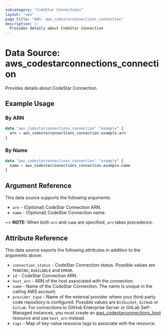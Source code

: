 ```yaml
---
subcategory: "CodeStar Connections"
layout: "aws"
page_title: "AWS: aws_codestarconnections_connection"
description: |-
  Provides details about CodeStar Connection
---
```


# Data Source: aws_codestarconnections_connection

Provides details about CodeStar Connection.

## Example Usage

### By ARN

```terraform
data "aws_codestarconnections_connection" "example" {
  arn = aws_codestarconnections_connection.example.arn
}
```

### By Name

```terraform
data "aws_codestarconnections_connection" "example" {
  name = aws_codestarconnections_connection.example.name
}
```

## Argument Reference

This data source supports the following arguments:

* `arn` - (Optional) CodeStar Connection ARN.
* `name` - (Optional) CodeStar Connection name.

~> **NOTE:** When both `arn` and `name` are specified, `arn` takes precedence.

## Attribute Reference

This data source exports the following attributes in addition to the arguments above:

* `connection_status` - CodeStar Connection status. Possible values are `PENDING`, `AVAILABLE` and `ERROR`.
* `id` - CodeStar Connection ARN.
* `host_arn` - ARN of the host associated with the connection.
* `name` - Name of the CodeStar Connection. The name is unique in the calling AWS account.
* `provider_type` - Name of the external provider where your third-party code repository is configured. Possible values are `Bitbucket`, `GitHub` or `GitLab`. For connections to GitHub Enterprise Server or GitLab Self-Managed instances, you must create an [aws_codestarconnections_host](https://registry.terraform.io/providers/hashicorp/aws/latest/docs/resources/codestarconnections_host) resource and use `host_arn` instead.
* `tags` - Map of key-value resource tags to associate with the resource.
